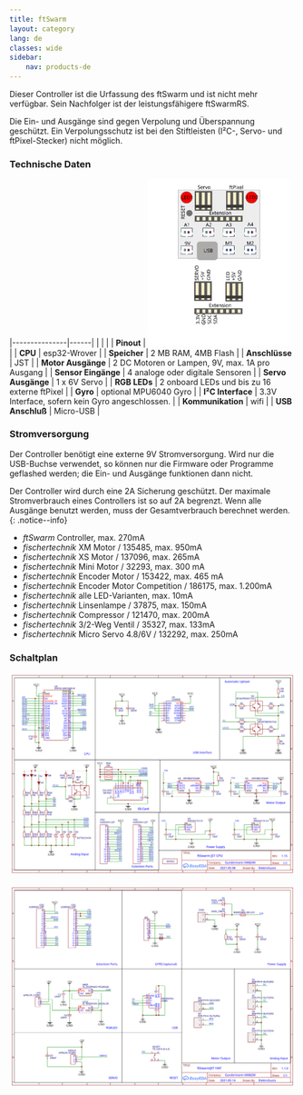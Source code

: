 ```yaml
---
title: ftSwarm
layout: category
lang: de
classes: wide
sidebar:
    nav: products-de
---
```


Dieser Controller ist die Urfassung des ftSwarm und ist nicht mehr verfügbar. Sein Nachfolger ist der leistungsfähigere ftSwarmRS.

Die Ein- und Ausgänge sind gegen Verpolung und Überspannung geschützt. Ein Verpolungsschutz ist bei den Stiftleisten (I²C-, Servo- und ftPixel-Stecker) nicht möglich.

### Technische Daten

|---------------|------|
| | |
| **Pinout**    | <img alt="ftSwarm Pinout" src="/assets/img/ftSwarmJSTPinout.svg" width="50%"> |
| **CPU**             | esp32-Wrover                                      | 
| **Speicher**        | 2 MB RAM, 4MB Flash                               |
| **Anschlüsse**      | JST                                               | 
| **Motor Ausgänge**  | 2 DC Motoren or Lampen, 9V, max. 1A pro Ausgang   | 
| **Sensor Eingänge** | 4 analoge oder digitale Sensoren                  | 
| **Servo Ausgänge**  | 1 x 6V Servo                                      | 
| **RGB LEDs**        | 2 onboard LEDs und bis zu 16 externe ftPixel      | 
| **Gyro**            | optional MPU6040 Gyro                             | 
| **I²C Interface**   | 3.3V Interface, sofern kein Gyro angeschlossen.   | 
| **Kommunikation**   | wifi                                              | 
| **USB Anschluß**    | Micro-USB                                         | 

### Stromversorgung

Der Controller benötigt eine externe 9V Stromversorgung. Wird nur die USB-Buchse verwendet, so können nur die Firmware oder Programme geflashed werden; die Ein- und Ausgänge funktionen dann nicht.

Der Controller wird durch eine 2A Sicherung geschützt. Der maximale Stromverbrauch eines Controllers ist so auf 2A begrenzt. Wenn alle Ausgänge benutzt werden, muss der Gesamtverbrauch berechnet werden.
{: .notice--info}

- *ftSwarm* Controller, max. 270mA
- *fischertechnik* XM Motor / 135485, max. 950mA
- *fischertechnik* XS Motor / 137096, max. 265mA
- *fischertechnik* Mini Motor / 32293, max. 300 mA
- *fischertechnik* Encoder Motor / 153422, max. 465 mA
- *fischertechnik* Encoder Motor Competition / 186175, max. 1.200mA
- *fischertechnik* alle LED-Varianten, max. 10mA
- *fischertechnik* Linsenlampe / 37875, max. 150mA
- *fischertechnik* Compressor / 121470, max. 200mA
- *fischertechnik* 3/2-Weg Ventil / 35327, max. 133mA
- *fischertechnik* Micro Servo 4.8/6V / 132292, max. 250mA


### Schaltplan

![](/assets/img/schematic/ftSwarmJST_CPU_1v15.svg)

![](/assets/img/schematic/ftSwarmJST_HAT_1v1.svg)